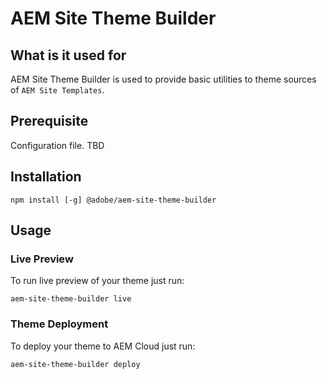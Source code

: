 # AEM Site Theme Builder

## What is it used for

AEM Site Theme Builder is used to provide basic utilities to theme sources of `AEM Site Templates`.

## Prerequisite

Configuration file. TBD

## Installation

```
npm install [-g] @adobe/aem-site-theme-builder
```

## Usage

### Live Preview
To run live preview of your theme just run:

```
aem-site-theme-builder live
```

### Theme Deployment

To deploy your theme to AEM Cloud just run:

```
aem-site-theme-builder deploy
```
